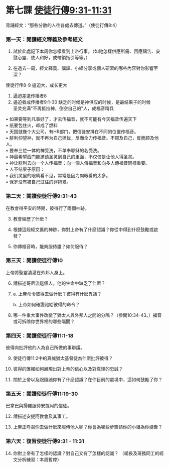 # 第七課 [使徒行傳9:31-11:31](https://henryccyu.github.io/bsf/acts/lesson7-scripture.html)
背誦經文：“那些分散的人往各處去傳道。”（使徒行傳8:4）

### 第一天：閱讀經文釋義及參考經文
1. 試於此處記下本周你怎樣看到上帝行事。（如祂怎樣供應所需、回應禱吿、安慰心靈、使人和好，或帶領指引等等。）

2. 在過去一周，經文釋義、講課、小組分享或個人研習的哪些內容對你影響至深？

使徒行传8-9 逼迫大，成长更大
1. 逼迫差遣传播者8
2. 逼迫者成传播者9:1-30
缺乏的时候是神供应的时候，是最结果子的时候    
圣灵充满"不再抵挡神，倒空自己的"人，成福音精兵    

• 如果要等到凡事好了，才去传福音，就不可能有今天福音传遍天下  
• 纸要包住火，却成了燃料  
• 天国就像个大公司，有HR部门，把信徒安排在不同的位置传福音。  
• 腓利仰望神，就不再为自己担忧，反而全力传福音。不顾及自己，反而顾及他人。  
• 要奉三位一体的神受洗，不单奉耶稣的名受洗。  
• 神最希望西门能邀请圣灵到自己的里面，不仅仅是让他人得圣灵。  
• 神让腓利去向一个人传福音；向一個人傳福音和向多人傳福音同樣重要。  
• 人不结果子原因：  
• 我们灵里的眼睛看不见，常常是因为肉眼看的太多。  
• 保罗没有被自己过往的罪拖累。  

### 第二天：閱讀使徒行傳9:31-43
在教會得平安的時期，彼得行了兩個神跡。

3. 教會經歷了什麽？

4. 根據這段經文裏的神跡，你對上帝有了什麽認識？你從中得到什麽鼓勵或啟發？

5. 你傳福音時，能夠服侍誰？如何服侍？


### 第三天：閱讀使徒行傳10
上帝將聖靈澆灌在外邦人身上。

6. 請描述哥尼流這個人。他的生命中缺乏了什麽？

7. a. 上帝命令彼得去做什麽？彼得有什麽異議？

   b. 上帝如何確證祂給彼得的命令？

8. 哪一件重大事件改變了猶太人與外邦人之間的分隔？（參閲10:34-43。）福音或可拆除你世界裡的哪些隔閡？


### 第四天：閱讀使徒行傳11:1-18
彼得向批評他的人為自己所做的事辯護。

9. 使徒行傳11:2中的真誠猶太基督徒為什麽批評彼得？

10. 彼得的匯報如何展現出對上帝的信心以及對真理的忠誠？

11. 關於上帝以及跟隨祂你有了什麽認識？在你目前的處境中，這如何鼓勵了你？

### 第五天：閱讀使徒行傳11:19-30
巴拿巴與掃羅服侍安提阿的信徒。

12. 請描述安提阿教會及其事工。

13. 上帝正呼召你去做什麽來服侍他人呢？你會為哪些步驟請你的小組為你禱吿？

### 第六天：復習使徒行傳9:31 - 11:31
14. 你對上帝有了怎樣的認識？對自己又有了怎樣的認識？ （組長及班務同工的經文分析練習：本周暫停）
